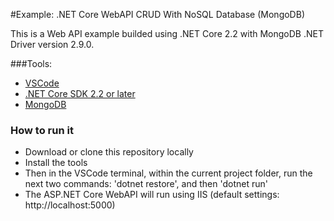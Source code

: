 #Example: .NET Core WebAPI CRUD With NoSQL Database (MongoDB)

This is a Web API example builded using .NET Core 2.2 with MongoDB .NET Driver version 2.9.0.  

###Tools:

 - [VSCode](https://code.visualstudio.com/download)
 - [.NET Core SDK 2.2 or later](https://www.microsoft.com/net/download/all)
 - [MongoDB](https://docs.mongodb.com/manual/administration/install-community/)
 

### How to run it

 - Download or clone this repository locally
 - Install the tools
 - Then in the VSCode terminal, within the current project folder, run the next two commands: 'dotnet restore', and then 'dotnet run'
 - The ASP.NET Core WebAPI will run using IIS (default settings: http://localhost:5000)
